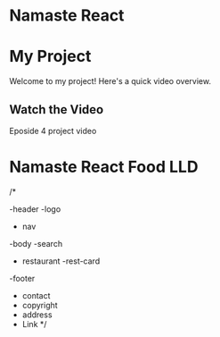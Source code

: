 # Namaste React

# My Project

Welcome to my project! Here's a quick video overview.

## Watch the Video

Eposide 4 project video

# Namaste React Food LLD

/\*

-header
-logo

- nav

-body
-search

- restaurant
  -rest-card

-footer

- contact
- copyright
- address
- Link
  \*/
